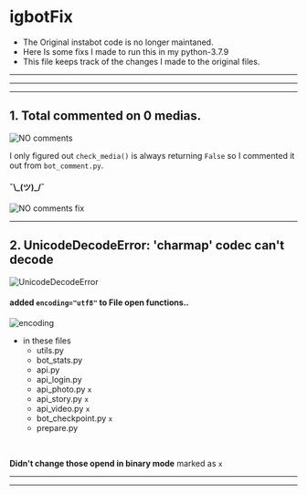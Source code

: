 # igbotFix
* The Original instabot code is no longer maintaned. <br>
* Here Is some fixs I made to run this in my python-3.7.9 <br>
* This file keeps track of the changes I made to the original files. <br>


--------------------------
--------------------------
--------------------------


## 1. Total commented on 0 medias.
![NO comments](https://user-images.githubusercontent.com/71658024/116228184-c2233980-a776-11eb-986c-e0db07e8b851.jpg) <br>

I only figured out `check_media()` is always returning `False` so I commented it out from `bot_comment.py`. <br> 

#### ¯\\\_(ツ)\_/¯ <br>
![NO comments fix](https://user-images.githubusercontent.com/71658024/116227568-1bd73400-a776-11eb-9622-18c9bad56882.jpg) <br>



---
## 2. UnicodeDecodeError: 'charmap' codec can't decode
![UnicodeDecodeError](https://user-images.githubusercontent.com/71658024/116223186-19261000-a771-11eb-9819-c97063114d7c.jpg) <br>

#### added `encoding="utf8"` to File open functions..
![encoding](https://user-images.githubusercontent.com/71658024/116225178-54294300-a773-11eb-9117-a394884f076d.jpg) <br>

- in these files
    - utils.py
    - bot_stats.py
    - api.py
    - api_login.py
    - api_photo.py `x`
    - api_story.py `x`
    - api_video.py `x`
    - bot_checkpoint.py `x`
    - prepare.py
<br>

**Didn't change those opend in binary mode** marked as `x`


---
---

